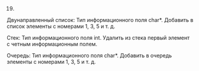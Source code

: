 19.
Двунаправленный список: Тип информационного поля char*. Добавить в список элементы с номерами 1, 3, 5 и т. д.

Стек: Тип информационного поля int. Удалить из стека первый элемент с четным информационным полем.

Очередь: Тип информационного поля char*. Добавить в очередь элементы с номерами 1, 3, 5 и т. д.
